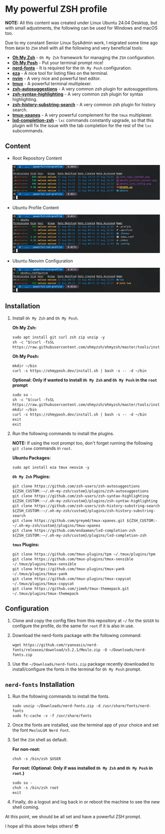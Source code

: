 # My powerful ZSH profile

**NOTE:** All this content was created under Linux Ubuntu 24.04 Desktop, but with small adjustments, the following can be used for Windows and macOS too.

Due to my constant Senior Linux SysAdmin work, I migrated some time ago from `BASH` to `ZSH` shell with all the following and very beneficial tools:

- **[Oh My Zsh](https://ohmyz.sh)** - `Oh My Zsh` framework for managing the `ZSH` configuration.
- **[Oh My Posh](https://ohmyposh.dev)** - Put your terminal prompt nice!
- **[nerd-fonts](https://www.nerdfonts.com)** - It is required for the `Oh My Posh` configuration.
- **[eza](https://github.com/eza-community/eza)** - A nice tool for listing files on the terminal.
- **[nvim](https://neovim.io)** - A very nice and powerful text editor.
- **[tmux](http://tmux.github.io/)** - A powerful terminal multiplexer.
- **[zsh-autosuggestions](https://github.com/zsh-users/zsh-autosuggestions)** - A very common zsh plugin for autosuggestions.
- **[zsh-syntax-highlighting](https://github.com/zsh-users/zsh-syntax-highlighting)** - A very common zsh plugin for syntax highlighting.
- **[zsh-history-substring-search](https://github.com/zsh-users/zsh-history-substring-search)** - A very common zsh plugin for history search.
- **[tmux-xpanes](https://github.com/greymd/tmux-xpanes.git)** - A very powerful complement for the `tmux` multiplexer.
- **[lxd-completion-zsh](https://github.com/endaaman/lxd-completion-zsh)** - `lxc` commands constantly upgrade, so that this plugin will fix the issue with the tab completion for the rest of the `lxc` subcommands.


## Content

- Root Repository Content

   ![Root Repository Content](root_repo_content.png)


- Ubuntu Profile Content

   ![Ubuntu Profile Content](ubuntu_profile_content.png)


- Ubuntu Neovim Configuration

   ![Ubuntu Neovim Configuration](ubuntu_nvim_config.png)


## Installation

1. Install `Oh My Zsh` and `Oh My Posh`.

   **Oh My Zsh:**

   ```shell
   sudo apt install git curl zsh zip unzip -y
   sh -c "$(curl -fsSL https://raw.githubusercontent.com/ohmyzsh/ohmyzsh/master/tools/install.sh)"
   ```

   **Oh My Posh:**

   ```shell
   mkdir ~/bin
   curl -s https://ohmyposh.dev/install.sh | bash -s -- -d ~/bin
   ```

   **Optional: Only if wanted to install `Oh My Zsh` and `Oh My Posh` in the `root` prompt**

   ```shell
   sudo su -
   sh -c "$(curl -fsSL https://raw.githubusercontent.com/ohmyzsh/ohmyzsh/master/tools/install.sh)"
   mkdir ~/bin
   curl -s https://ohmyposh.dev/install.sh | bash -s -- -d ~/bin
   exit
   exit
   ```


2. Run the following commands to install the plugins.

   **NOTE:** If using the root prompt too, don't forget running the following `git clone` commands in `root`.

   **Ubuntu Packages:**

   ```shell
   sudo apt install eza tmux neovim -y
   ```

   **`Oh My Zsh` Plugins:**

   ```shell
   git clone https://github.com/zsh-users/zsh-autosuggestions ${ZSH_CUSTOM:-~/.oh-my-zsh/custom}/plugins/zsh-autosuggestions
   git clone https://github.com/zsh-users/zsh-syntax-highlighting ${ZSH_CUSTOM:-~/.oh-my-zsh/custom}/plugins/zsh-syntax-highlighting
   git clone https://github.com/zsh-users/zsh-history-substring-search ${ZSH_CUSTOM:-~/.oh-my-zsh/custom}/plugins/zsh-history-substring-search
   git clone https://github.com/greymd/tmux-xpanes.git ${ZSH_CUSTOM:-~/.oh-my-zsh/custom}/plugins/tmux-xpanes
   git clone https://github.com/endaaman/lxd-completion-zsh ${ZSH_CUSTOM:-~/.oh-my-zsh/custom}/plugins/lxd-completion-zsh
   ```

   **`tmux` Plugins:**

   ```shell
   git clone https://github.com/tmux-plugins/tpm ~/.tmux/plugins/tpm
   git clone https://github.com/tmux-plugins/tmux-sensible ~/.tmux/plugins/tmux-sensible
   git clone https://github.com/tmux-plugins/tmux-yank ~/.tmux/plugins/tmux-yank
   git clone https://github.com/tmux-plugins/tmux-copycat ~/.tmux/plugins/tmux-copycat
   git clone https://github.com/jimeh/tmux-themepack.git ~/.tmux/plugins/tmux-themepack
   ```


## Configuration

1. Clone and copy the config files from this repository at `~/` for the `$USER` to configure the profile, do the same for `root` if it is also in use.


2. Download the nerd-fonts package with the following command:
   ```shell
   wget https://github.com/ryanoasis/nerd-fonts/releases/download/v3.2.1/Meslo.zip -O ~/Downloads/nerd-fonts.zip
   ```

2. Use the `~/Downloads/nerd-fonts.zip` package recently downloaded to install/configure the fonts in the terminal for `Oh My Posh` prompt.


## `nerd-fonts` Installation

1. Run the following commands to install the fonts.

   ```shell
   sudo unzip ~/Downloads/nerd-fonts.zip -d /usr/share/fonts/nerd-fonts
   sudo fc-cache -v -f /usr/share/fonts
   ```

2. Once the fonts are installed, use the terminal app of your choice and set the font `MesloLGM Nerd Font`.


3. Set the `ZSH` shell as default.


   **For non-root:**

   ```shell
   chsh -s /bin/zsh $USER
   ```

   **For root: (Optional: Only if was installed `Oh My Zsh` and `Oh My Posh` in `root`.)**

   ```shell
   sudo su -
   chsh -s /bin/zsh root
   exit
   ```


4. Finally, do a logout and log back in or reboot the machine to see the new shell coming.



At this point, we should be all set and have a powerful ZSH prompt.

I hope all this above helps others! 😎
